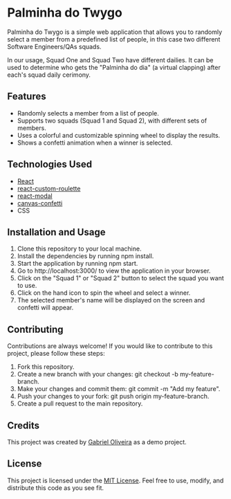 # Palminha do Twygo

Palminha do Twygo is a simple web application that allows you to randomly select a member from a predefined list of people, in this case two different Software Engineers/QAs squads. 

In our usage, Squad One and Squad Two have different dailies. It can be used to determine who gets the "Palminha do dia" (a virtual clapping) after each's squad daily cerimony.

## Features

- Randomly selects a member from a list of people.
- Supports two squads (Squad 1 and Squad 2), with different sets of members.
- Uses a colorful and customizable spinning wheel to display the results.
- Shows a confetti animation when a winner is selected.

## Technologies Used

- [React](https://react.dev/)
- [react-custom-roulette](https://www.npmjs.com/package/react-custom-roulette)
- [react-modal](https://www.npmjs.com/package/react-modal)
- [canvas-confetti](https://www.npmjs.com/package/canvas-confetti)
- CSS

## Installation and Usage

1. Clone this repository to your local machine.
2. Install the dependencies by running npm install.
3. Start the application by running npm start.
4. Go to http://localhost:3000/ to view the application in your browser.
5. Click on the "Squad 1" or "Squad 2" button to select the squad you want to use.
6. Click on the hand icon to spin the wheel and select a winner.
7. The selected member's name will be displayed on the screen and confetti will appear.

## Contributing

Contributions are always welcome! If you would like to contribute to this project, please follow these steps:

1. Fork this repository.
2. Create a new branch with your changes: git checkout -b my-feature-branch.
3. Make your changes and commit them: git commit -m "Add my feature".
4. Push your changes to your fork: git push origin my-feature-branch.
5. Create a pull request to the main repository.

## Credits

This project was created by [Gabriel Oliveira](https://github.com/gxolivei/) as a demo project.

## License

This project is licensed under the [MIT License](https://github.com/git/git-scm.com/blob/main/MIT-LICENSE.txt). Feel free to use, modify, and distribute this code as you see fit.
